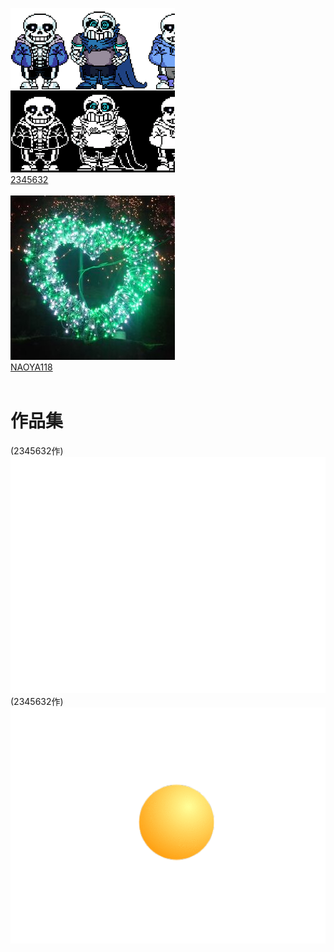 [![2345632-icon](2345632.png "2345632")](https://github.com/2345632)<br>
[2345632](https://github.com/2345632)<br>
<br>
[![NAOYA118-icon](NAOYA118.jpg "NAOYA118")](https://github.com/naoya118)<br>
[NAOYA118](https://github.com/naoya118)<br>
<br>
# 作品集<br>
(2345632作)
[![gif](fxixQDDsX8gcpMS0PnSb1575794421-1575794438.gif)](https://github.com/NAOYA118/2345632xNAOYA118/blob/master/fxixQDDsX8gcpMS0PnSb1575794421-1575794438.gif)
(2345632作)
[![gif](ygP5vyVkvTGPfIztcb9e1575794339-1575794387.gif)](https://github.com/NAOYA118/2345632xNAOYA118/blob/master/ygP5vyVkvTGPfIztcb9e1575794339-1575794387.gif)<br>

